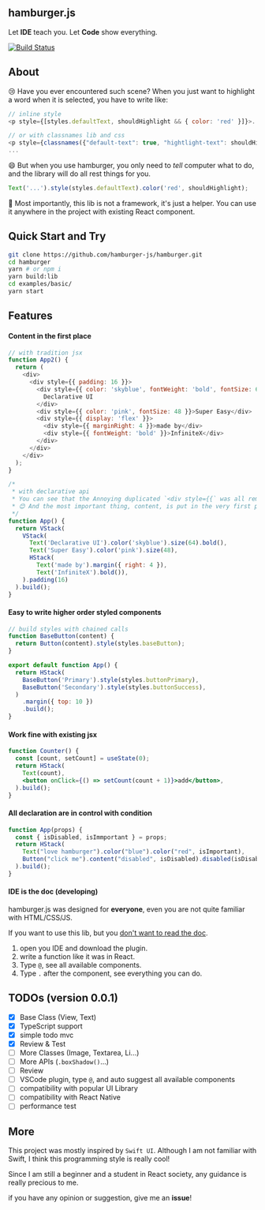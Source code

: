 ## hamburger.js

Let **IDE** teach you.
Let **Code** show everything.

[![Build Status](https://travis-ci.org/hamburger-js/hamburger.svg?branch=master)](https://travis-ci.org/hamburger-js/hamburger)

## About


😢 Have you ever encountered such scene? When you just want to highlight a word when it is selected, you have to write like:

```js
// inline style
<p style={[styles.defaultText, shouldHighlight && { color: 'red' }]}>...</p>

// or with classnames lib and css
<p style={classnames({"default-text": true, "hightlight-text": shouldHighlight})}>...</p>
...

```

😄 But when you use hamburger, you only need to _tell_ computer what to do, and the library will do all rest things for you.

```js
Text('...').style(styles.defaultText).color('red', shouldHighlight);
```

🦉 Most importantly, this lib is not a framework, it's just a helper. You can use it anywhere in the project with existing React component.

## Quick Start and Try
```bash
git clone https://github.com/hamburger-js/hamburger.git
cd hamburger
yarn # or npm i
yarn build:lib
cd examples/basic/
yarn start
```

## Features

#### Content in the first place
```js
// with tradition jsx
function App2() {
  return (
    <div>
      <div style={{ padding: 16 }}>
        <div style={{ color: 'skyblue', fontWeight: 'bold', fontSize: 64 }}>
          Declarative UI
        </div>
        <div style={{ color: 'pink', fontSize: 48 }}>Super Easy</div>
        <div style={{ display: 'flex' }}>
          <div style={{ marginRight: 4 }}>made by</div>
          <div style={{ fontWeight: 'bold' }}>InfiniteX</div>
        </div>
      </div>
    </div>
  );
}

/* 
 * with declarative api
 * You can see that the Annoying duplicated `<div style={{` was all removed! 
 * 😊 And the most important thing, content, is put in the very first place.
 */
function App() {
  return VStack(
    VStack(
      Text('Declarative UI').color('skyblue').size(64).bold(),
      Text('Super Easy').color('pink').size(48),
      HStack(
        Text('made by').margin({ right: 4 }),
        Text('InfiniteX').bold()),
    ).padding(16)
  ).build();
}
```

#### Easy to write higher order styled components

```js
// build styles with chained calls
function BaseButton(content) {
  return Button(content).style(styles.baseButton);
}

export default function App() {
  return HStack(
    BaseButton('Primary').style(styles.buttonPrimary),
    BaseButton('Secondary').style(styles.buttonSuccess),
  )
    .margin({ top: 10 })
    .build();
}
```

#### Work fine with existing jsx

```jsx
function Counter() {
  const [count, setCount] = useState(0);
  return HStack(
    Text(count),
    <button onClick={() => setCount(count + 1)}>add</button>,
  ).build();
}
```


#### All declaration are in control with condition

```jsx
function App(props) {
  const { isDisabled, isImmportant } = props;
  return HStack(
    Text("love hamburger").color("blue").color("red", isImportant),
    Button("click me").content("disabled", isDisabled).disabled(isDisabled)
  ).build();
}
```


#### IDE is the doc (developing)

hamburger.js was designed for **everyone**, even you are not quite familiar with HTML/CSS/JS.

If you want to use this lib, but you <u>don't want to read the doc</u>.
1. open you IDE and download the plugin.
2. write a function like it was in React.
3. Type `@`, see all available components.
4. Type `.` after the component, see everything you can do.

## TODOs (version 0.0.1)

- [x] Base Class (View, Text)
- [x] TypeScript support
- [x] simple todo mvc
- [x] Review & Test
- [ ] More Classes (Image, Textarea, Li...)
- [ ] More APIs (`.boxShadow()`...)
- [ ] Review
- [ ] VSCode plugin, type `@`, and auto suggest all available components
- [ ] compatibility with popular UI Library
- [ ] compatibility with React Native
- [ ] performance test

## More

This project was mostly inspired by `Swift UI`. Although I am not familiar with Swift, I think this programming style is really cool!

Since I am still a beginner and a student in React society, any guidance is really precious to me.

if you have any opinion or suggestion, give me an **issue**!
